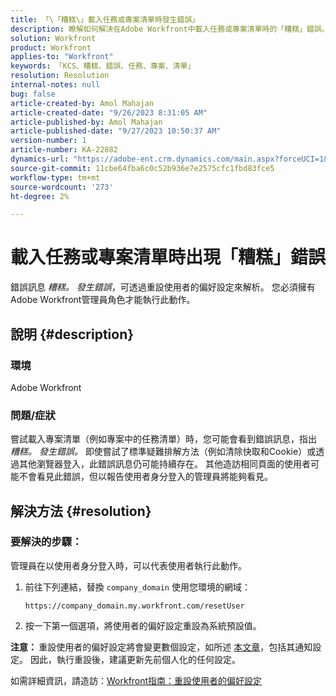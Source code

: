 ```yaml
---
title: 「\「糟糕\」載入任務或專案清單時發生錯誤」
description: 瞭解如何解決在Adobe Workfront中載入任務或專案清單時的「糟糕」錯誤。 重設使用者的偏好設定。
solution: Workfront
product: Workfront
applies-to: "Workfront"
keywords: 「KCS、糟糕、錯誤、任務、專案、清單」
resolution: Resolution
internal-notes: null
bug: false
article-created-by: Amol Mahajan
article-created-date: "9/26/2023 8:31:05 AM"
article-published-by: Amol Mahajan
article-published-date: "9/27/2023 10:50:37 AM"
version-number: 1
article-number: KA-22882
dynamics-url: "https://adobe-ent.crm.dynamics.com/main.aspx?forceUCI=1&pagetype=entityrecord&etn=knowledgearticle&id=306dbe03-475c-ee11-be6f-6045bd006079"
source-git-commit: 11cbe64fba6c0c52b936e7e2575cfc1fbd83fce5
workflow-type: tm+mt
source-wordcount: '273'
ht-degree: 2%

---
```


# 載入任務或專案清單時出現「糟糕」錯誤


錯誤訊息 *糟糕。 發生錯誤*，可透過重設使用者的偏好設定來解析。 您必須擁有Adobe Workfront管理員角色才能執行此動作。

## 說明 {#description}


### <b>環境</b>

Adobe Workfront

### <b>問題/症狀</b>

嘗試載入專案清單（例如專案中的任務清單）時，您可能會看到錯誤訊息，指出 *糟糕。 發生錯誤。* 即使嘗試了標準疑難排解方法（例如清除快取和Cookie）或透過其他瀏覽器登入，此錯誤訊息仍可能持續存在。 其他造訪相同頁面的使用者可能不會看見此錯誤，但以報告使用者身分登入的管理員將能夠看見。


## 解決方法 {#resolution}


### 要解決的步驟：

管理員在以使用者身分登入時，可以代表使用者執行此動作。

1. 前往下列連結，替換 `company_domain` 使用您環境的網域：

   `https://company_domain.my.workfront.com/resetUser`
2. 按一下第一個選項，將使用者的偏好設定重設為系統預設值。


<b>注意： </b>重設使用者的偏好設定將會變更數個設定，如所述 [本文章](https://experienceleague.adobe.com/docs/workfront/using/administration-and-setup/add-users/create-manage-users/reset-a-users-preferences.html)，包括其通知設定。 因此，執行重設後，建議更新先前個人化的任何設定。

如需詳細資訊，請造訪：[Workfront指南：重設使用者的偏好設定](https://experienceleague.adobe.com/docs/workfront/using/administration-and-setup/add-users/create-manage-users/reset-a-users-preferences.html)

